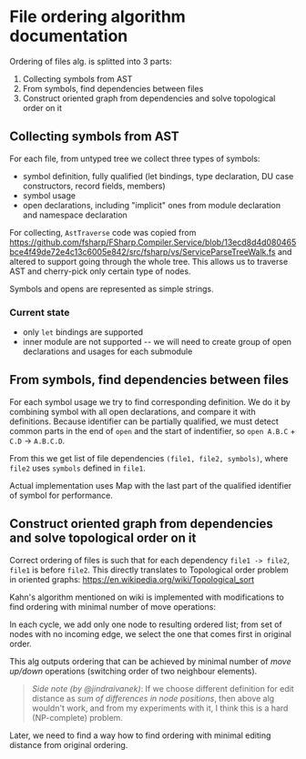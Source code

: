 # File ordering algorithm documentation

Ordering of files alg. is splitted into 3 parts:

1. Collecting symbols from AST
2. From symbols, find dependencies between files
3. Construct oriented graph from dependencies and solve topological order on it

## Collecting symbols from AST

For each file, from untyped tree we collect three types of symbols:
* symbol definition, fully qualified (let bindings, type declaration, DU case constructors, record fields, members) 
* symbol usage
* open declarations, including "implicit" ones from module declaration and namespace declaration

For collecting, `AstTraverse` code was copied from https://github.com/fsharp/FSharp.Compiler.Service/blob/13ecd8d4d080465bce4f49de72e4c13c6005e842/src/fsharp/vs/ServiceParseTreeWalk.fs and altered to support going through the whole tree. 
This allows us to traverse AST and cherry-pick only certain type of nodes.

Symbols and opens are represented as simple strings.

### Current state
* only `let` bindings are supported
* inner module are not supported -- we will need to create group of open declarations and usages for each submodule

## From symbols, find dependencies between files

For each symbol usage we try to find corresponding definition. 
We do it by combining symbol with all open declarations, and compare it with definitions.
Because identifier can be partially qualified, we must detect common parts in the end of `open` and the start of indentifier,
so `open A.B.C` + `C.D` -> `A.B.C.D`.

From this we get list of file dependencies `(file1, file2, symbols)`, where `file2` uses `symbols` defined in `file1`.

Actual implementation uses Map with the last part of the qualified identifier of symbol for performance.

## Construct oriented graph from dependencies and solve topological order on it

Correct ordering of files is such that for each dependency `file1 -> file2`, `file1` is before `file2`.
This directly translates to Topological order problem in oriented graphs: https://en.wikipedia.org/wiki/Topological_sort

Kahn's algorithm mentioned on wiki is implemented with modifications to find ordering with minimal number of move operations:

In each cycle, we add only one node to resulting ordered list; from set of nodes with no incoming edge, we select the one that comes first in original order.

This alg outputs ordering that can be achieved by minimal number of *move up/down* operations (switching order of two neighbour elements).

> *Side note (by @jindraivanek)*: If we choose different definition for edit distance as *sum of differences in node positions*, 
> then above alg wouldn't work, and from my experiments with it, I think this is a hard (NP-complete) problem.

Later, we need to find a way how to find ordering with minimal editing distance from original ordering.